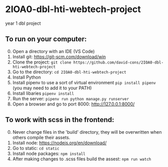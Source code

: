 # 2IOA0-dbl-hti-webtech-project
year 1 dbl project

## To run on your computer:
0. Open a directory with an IDE (VS Code)
1. Install git: https://git-scm.com/download/win
2. Clone the project: `git clone https://github.com/david-cons/2IOA0-dbl-hti-webtech-project`
3. Go to the directory: `cd 2IOA0-dbl-hti-webtech-project`
4. Install Python
5. Install pipenv to use a sort of virtual environment `pip install pipenv` (you may need to add it to your PATH)
6. Install libaries `pipenv install`
7. Run the server: `pipenv run python manage.py runserver`
8. Open a browser and go to port 8000: http://127.0.0.1:8000/

## To work with scss in the frontend:
0. Never change files in the 'build' directory, they will be overwritten when others compile their assets.
1. Install node: https://nodejs.org/en/download/
2. Go to static: `cd static`
3. Install node packages: `npm install`
4. After making changes to .scss files build the assest: `npm run watch`
